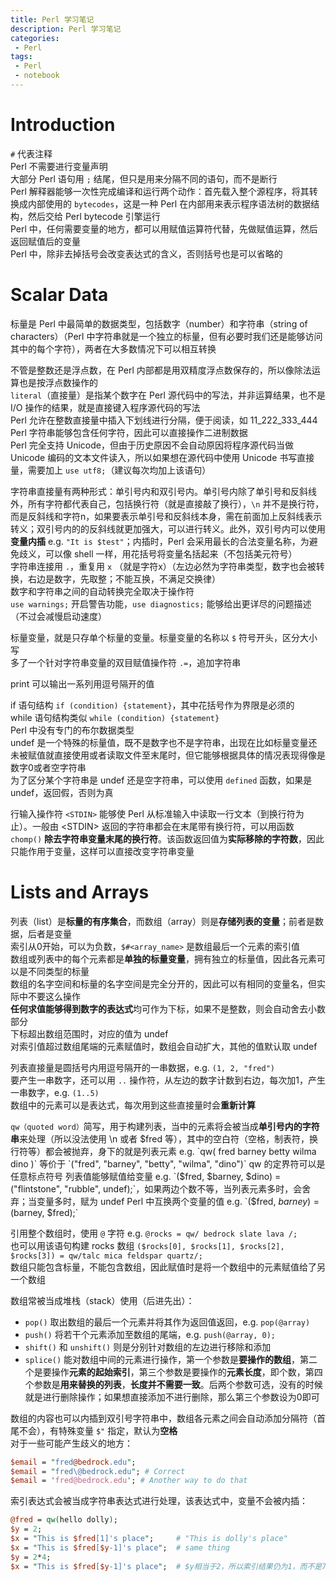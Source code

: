 ```yaml
---
title: Perl 学习笔记
description: Perl 学习笔记
categories:
 - Perl
tags:
 - Perl
 - notebook
---
```


# Introduction
`#` 代表注释  
Perl 不需要进行变量声明  
大部分 Perl 语句用 `;` 结尾，但只是用来分隔不同的语句，而不是断行  
Perl 解释器能够一次性完成编译和运行两个动作：首先载入整个源程序，将其转换成内部使用的 `bytecodes`，这是一种 Perl 在内部用来表示程序语法树的数据结构，然后交给 Perl bytecode 引擎运行  
Perl 中，任何需要变量的地方，都可以用赋值运算符代替，先做赋值运算，然后返回赋值后的变量  
Perl 中，除非去掉括号会改变表达式的含义，否则括号也是可以省略的  
  
# Scalar Data
标量是 Perl 中最简单的数据类型，包括数字（number）和字符串（string of characters）（Perl 中字符串就是一个独立的标量，但有必要时我们还是能够访问其中的每个字符），两者在大多数情况下可以相互转换  
  
不管是整数还是浮点数，在 Perl 内部都是用双精度浮点数保存的，所以像除法运算也是按浮点数操作的  
`literal`（直接量）是指某个数字在 Perl 源代码中的写法，并非运算结果，也不是 I/O 操作的结果，就是直接键入程序源代码的写法  
Perl 允许在整数直接量中插入下划线进行分隔，便于阅读，如 11_222_333_444  
Perl 字符串能够包含任何字符，因此可以直接操作二进制数据  
Perl 完全支持 Unicode，但由于历史原因不会自动原因将程序源代码当做 Unicode 编码的文本文件读入，所以如果想在源代码中使用 Unicode 书写直接量，需要加上 `use utf8;`（建议每次均加上该语句）  
  
字符串直接量有两种形式：单引号内和双引号内。单引号内除了单引号和反斜线外，所有字符都代表自己，包括换行符（就是直接敲了换行），`\n` 并不是换行符，而是反斜线和字符n，如果要表示单引号和反斜线本身，需在前面加上反斜线表示转义；双引号内的的反斜线就更加强大，可以进行转义。此外，双引号内可以使用**变量内插** e.g. `"It is $test"`；内插时，Perl 会采用最长的合法变量名称，为避免歧义，可以像 shell 一样，用花括号将变量名括起来（不包括美元符号）  
字符串连接用 `.`，重复用 `x` （就是字符x）（左边必然为字符串类型，数字也会被转换，右边是数字，先取整；不能互换，不满足交换律）  
数字和字符串之间的自动转换完全取决于操作符  
`use warnings;` 开启警告功能，`use diagnostics;` 能够给出更详尽的问题描述（不过会减慢启动速度）  
  
标量变量，就是只存单个标量的变量。标量变量的名称以 `$` 符号开头，区分大小写  
多了一个针对字符串变量的双目赋值操作符 `.=`，追加字符串  
  
print 可以输出一系列用逗号隔开的值  
  
if 语句结构 `if (condition) {statement}`，其中花括号作为界限是必须的  
while 语句结构类似 `while (condition) {statement}`  
Perl 中没有专门的布尔数据类型  
undef 是一个特殊的标量值，既不是数字也不是字符串，出现在比如标量变量还未被赋值就直接使用或者读取文件至末尾时，但它能够根据具体的情况表现得像是数字0或者空字符串  
为了区分某个字符串是 undef 还是空字符串，可以使用 `defined` 函数，如果是 undef，返回假，否则为真  

  
行输入操作符 `<STDIN>` 能够使 Perl 从标准输入中读取一行文本（到换行符为止）。一般由 <STDIN\> 返回的字符串都会在末尾带有换行符，可以用函数 `chomp()` **除去字符串变量末尾的换行符**。该函数返回值为**实际移除的字符数**，因此只能作用于变量，这样可以直接改变字符串变量  
  
# Lists and Arrays  
列表（list）是**标量的有序集合**，而数组（array）则是**存储列表的变量**；前者是数据，后者是变量  
索引从0开始，可以为负数，`$#<array_name>` 是数组最后一个元素的索引值  
数组或列表中的每个元素都是**单独的标量变量**，拥有独立的标量值，因此各元素可以是不同类型的标量  
数组的名字空间和标量的名字空间是完全分开的，因此可以有相同的变量名，但实际中不要这么操作  
**任何求值能够得到数字的表达式**均可作为下标，如果不是整数，则会自动舍去小数部分  
下标超出数组范围时，对应的值为 undef  
对索引值超过数组尾端的元素赋值时，数组会自动扩大，其他的值默认取 undef  
  
列表直接量是圆括号内用逗号隔开的一串数据，e.g. `(1, 2, "fred")`  
要产生一串数字，还可以用 `..` 操作符，从左边的数字计数到右边，每次加1，产生一串数字，e.g. `(1..5)`  
数组中的元素可以是表达式，每次用到这些直接量时会**重新计算**  
  
`qw（quoted word）`简写，用于构建列表，当中的元素将会被当成**单引号内的字符串**来处理（所以没法使用 \n 或者 $fred 等），其中的空白符（空格，制表符，换行符等）都会被抛弃，身下的就是列表元素 e.g. `qw( fred barney betty wilma dino )` 等价于 `("fred", "barney", "betty", "wilma", "dino")`  
qw 的定界符可以是任意标点符号  
列表值能够赋值给变量 e.g. `($fred, $barney, $dino) = ("flintstone", "rubble", undef);`，如果两边个数不等，当列表元素多时，会舍弃；当变量多时，赋为 undef  
Perl 中互换两个变量的值 e.g. `($fred, $barney) = ($barney, $fred);`  
  
引用整个数组时，使用 `@` 字符 e.g. `@rocks = qw/ bedrock slate lava /;`  
也可以用该语句构建 rocks 数组 `($rocks[0], $rocks[1], $rocks[2], $rocks[3]) = qw/talc mica feldspar quartz/;`  
数组只能包含标量，不能包含数组，因此赋值时是将一个数组中的元素赋值给了另一个数组  
  
数组常被当成堆栈（stack）使用（后进先出）：  
* `pop()` 取出数组的最后一个元素并将其作为返回值返回，e.g. `pop(@array)`  
* `push()` 将若干个元素添加至数组的尾端，e.g. `push(@array, 0);`  
* `shift()` 和 `unshift()` 则是分别针对数组的左边进行移除和添加  
* `splice()` 能对数组中间的元素进行操作，第一个参数是**要操作的数组**，第二个是要操作**元素的起始索引**，第三个参数是要操作的**元素长度**，即个数，第四个参数是**用来替换的列表**，**长度并不需要一致**。后两个参数可选，没有的时候就是进行删除操作；如果想直接添加不进行删除，那么第三个参数设为0即可  
  
数组的内容也可以内插到双引号字符串中，数组各元素之间会自动添加分隔符（首尾不会），有特殊变量 `$"` 指定，默认为**空格**  
对于一些可能产生歧义的地方：  
```perl
$email = "fred@bedrock.edu";
$email = "fred\@bedrock.edu"; # Correct
$email = 'fred@bedrock.edu'; # Another way to do that
```
索引表达式会被当成字符串表达式进行处理，该表达式中，变量不会被内插：  
```perl
@fred = qw(hello dolly);
$y = 2;
$x = "This is $fred[1]'s place";     # "This is dolly's place"
$x = "This is $fred[$y-1]'s place";  # same thing
$y = 2*4;
$x = "This is $fred[$y-1]'s place";  # $y相当于2，所以索引结果仍为1，而不是7
```  
